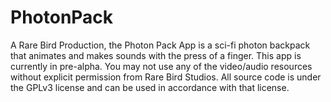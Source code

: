 PhotonPack
==========

A Rare Bird Production, the Photon Pack App is a sci-fi photon backpack that animates and makes sounds with the press
of a finger. This app is currently in pre-alpha. You may not use any of the video/audio resources without explicit 
permission from Rare Bird Studios. All source code is under the GPLv3 license and can be used in accordance with that
license.

